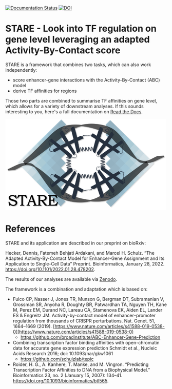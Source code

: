 [![Documentation Status](https://readthedocs.org/projects/stare/badge/?version=latest)](https://stare.readthedocs.io/en/latest/?badge=latest)
[![DOI](https://zenodo.org/badge/DOI/10.5281/zenodo.5841992.svg)](https://doi.org/10.5281/zenodo.5841991)


# STARE - Look into TF regulation on gene level leveraging an adapted Activity-By-Contact score

STARE is a framework that combines two tasks, which can also work independently:

 - score enhancer-gene interactions with the Activity-By-Contact (ABC) model
 - derive TF affinities for regions
 
Those two parts are combined to summarise TF affinities on gene level, which allows for a variety of downstream analyses. If this sounds interesting to you, here's a full documentation on [Read the Docs](https://stare.readthedocs.io/en/latest/index.html).

<img src="Figures/STARE_Logo.png" alt="STARE_Logo" width="500"/>

# References

STARE and its application are described in our preprint on bioRxiv:

Hecker, Dennis, Fatemeh Behjati Ardakani, and Marcel H. Schulz. “The Adapted Activity-By-Contact Model for Enhancer-Gene Assignment and Its Application to Single-Cell Data” Preprint. Bioinformatics, January 28, 2022. https://doi.org/10.1101/2022.01.28.478202.


The results of our analyses are available via [Zenodo](https://doi.org/10.5281/zenodo.5841991).


The framework is a combination and adaptation which is based on:

- Fulco CP, Nasser J, Jones TR, Munson G, Bergman DT, Subramanian V, Grossman SR, Anyoha R, Doughty BR, Patwardhan TA, Nguyen TH, Kane M, Perez EM, Durand NC, Lareau CA, Stamenova EK, Aiden EL, Lander ES & Engreitz JM. Activity-by-contact model of enhancer–promoter regulation from thousands of CRISPR perturbations. Nat. Genet. 51, 1664–1669 (2019). [https://www.nature.com/articles/s41588-019-0538-0](https://www.nature.com/articles/s41588-019-0538-0)
	 - https://github.com/broadinstitute/ABC-Enhancer-Gene-Prediction
- Combining transcription factor binding affinities with open-chromatin data for accurate gene expression prediction Schmidt et al., Nucleic Acids Research 2016; doi: 10.1093/nar/gkw1061
	 - https://github.com/schulzlab/tepic
- Roider, H. G., A. Kanhere, T. Manke, and M. Vingron. “Predicting Transcription Factor Affinities to DNA from a Biophysical Model.” Bioinformatics 23, no. 2 (January 15, 2007): 134–41. https://doi.org/10.1093/bioinformatics/btl565.


